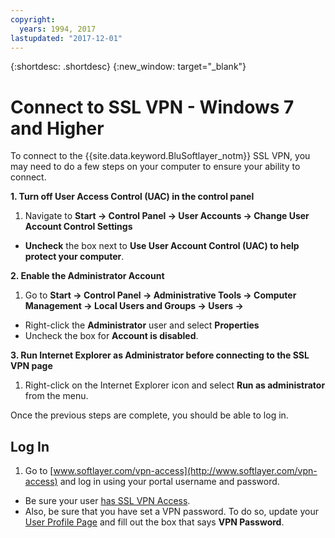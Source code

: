 ```yaml
---
copyright:
  years: 1994, 2017
lastupdated: "2017-12-01"
---
```


{:shortdesc: .shortdesc}
{:new_window: target="_blank"}

# Connect to SSL VPN - Windows 7 and Higher

To connect to the {{site.data.keyword.BluSoftlayer_notm}} SSL VPN, you may need to do a few steps on your computer to ensure your ability to connect.

**1. Turn off User Access Control (UAC) in the control panel**

1. Navigate to **Start -> Control Panel -> User Accounts -> Change User Account Control Settings**
* **Uncheck** the box next to **Use User Account Control (UAC) to help protect your computer**.

**2. Enable the Administrator Account**

1. Go to **Start -> Control Panel -> Administrative Tools -> Computer Management -> Local Users and Groups -> Users ->** 
* Right-click the **Administrator** user and select **Properties** 
* Uncheck the box for **Account is disabled**.

**3. Run Internet Explorer as Administrator before connecting to the SSL VPN page**

1. Right-click on the Internet Explorer icon and select **Run as administrator** from the menu.

Once the previous steps are complete, you should be able to log in. 

## Log In

1. Go to [www.softlayer.com/vpn-access](http://www.softlayer.com/vpn-access) and log in using your portal username and password. 
* Be sure your user [has SSL VPN Access](activate-a-user.html).  
* Also, be sure that you have set a VPN password. To do so, update your [User Profile Page](https://control.softlayer.com/account/user/profile) and fill out the box that says **VPN Password**.
